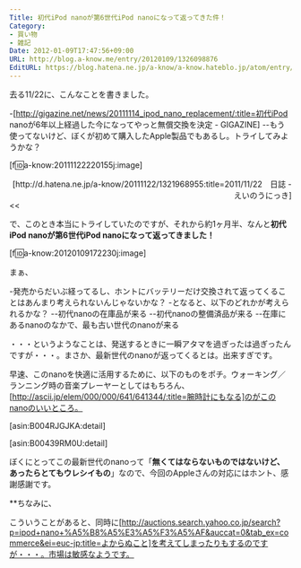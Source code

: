 ```yaml
---
Title: 初代iPod nanoが第6世代iPod nanoになって返ってきた件！
Category:
- 買い物
- 雑記
Date: 2012-01-09T17:47:56+09:00
URL: http://blog.a-know.me/entry/20120109/1326098876
EditURL: https://blog.hatena.ne.jp/a-know/a-know.hateblo.jp/atom/entry/12921228815727979362
---
```



去る11/22に、こんなことを書きました。

>>
-[http://gigazine.net/news/20111114_ipod_nano_replacement/:title=初代iPod nanoが6年以上経過した今になってやっと無償交換を決定 - GIGAZINE]
--もう使ってないけど、ぼくが初めて購入したApple製品でもあるし。トライしてみようかな？


[f:id:a-know:20111122220155j:image]

<div align="right">[http://d.hatena.ne.jp/a-know/20111122/1321968955:title=2011/11/22　日誌 - えいのうにっき]</div>
<<


で、このとき本当にトライしていたのですが、それから約1ヶ月半、なんと<span class="deco" style="font-weight:bold;">初代iPod nanoが第6世代iPod nanoになって返ってきました！</span>


[f:id:a-know:20120109172230j:image]



まぁ、


-発売からだいぶ経ってるし、ホントにバッテリーだけ交換されて返ってくることはあんまり考えられないんじゃないかな？
-となると、以下のどれかが考えられるかな？
--初代nanoの在庫品が来る
--初代nanoの整備済品が来る
--在庫にあるnanoのなかで、最も古い世代のnanoが来る


・・・というようなことは、発送するときに一瞬アタマを過ぎったは過ぎったんですが・・・。まさか、最新世代のnanoが返ってくるとは。出来すぎです。

早速、このnanoを快適に活用するために、以下のものをポチ。ウォーキング／ランニング時の音楽プレーヤーとしてはもちろん、[http://ascii.jp/elem/000/000/641/641344/:title=腕時計にもなる]のがこのnanoのいいところ。


[asin:B004RJGJKA:detail]

[asin:B00439RM0U:detail]


ぼくにとってこの最新世代のnanoって「<span class="deco" style="font-weight:bold;">無くてはならないものではないけど、あったらとてもウレシイもの</span>」なので、今回のAppleさんの対応にはホント、感謝感謝です。



**ちなみに、

こういうことがあると、同時に[http://auctions.search.yahoo.co.jp/search?p=ipod+nano+%A5%B8%A5%E3%A5%F3%A5%AF&auccat=0&tab_ex=commerce&ei=euc-jp:title=よからぬこと]を考えてしまったりもするのですが・・・。市場は敏感なようです。
